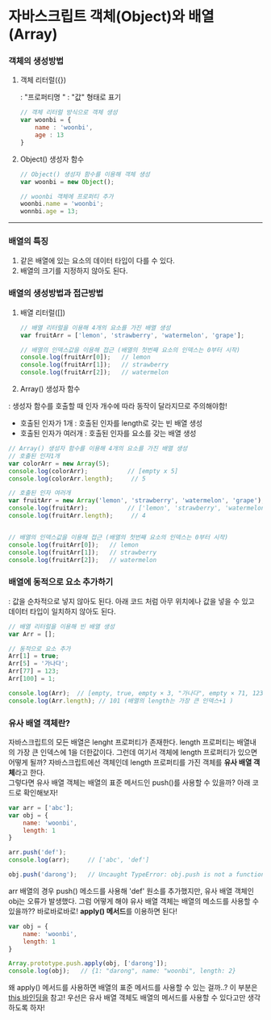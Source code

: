 # 자바스크립트 객체(Object)와 배열(Array)



### 객체의 생성방법

1. 객체 리터럴({})

   : "프로퍼티명 " : "값" 형태로 표기

   ~~~ javascript
   // 객체 리터럴 방식으로 객체 생성
   var woonbi = {
       name : 'woonbi',
       age : 13
   }
   ~~~

   

2. Object() 생성자 함수 

   ~~~ javascript
   // Object() 생성자 함수를 이용해 객체 생성
   var woonbi = new Object();
   
   // woonbi 객체에 프로퍼티 추가
   woonbi.name = 'woonbi';
   wonnbi.age = 13;
   
   ~~~







---



### 배열의 특징

1.  같은 배열에 있는 요소의 데이터 타입이 다를 수 있다. 
2.  배열의 크기를 지정하지 않아도 된다.



### 배열의 생성방법과 접근방법

1. 배열 리터럴([])

   ``` javascript
   // 배열 리터럴을 이용해 4개의 요소를 가진 배열 생성
   var fruitArr = ['lemon', 'strawberry', 'watermelon', 'grape'];
   
   // 배열의 인덱스값을 이용해 접근 (배열의 첫번째 요소의 인덱스는 0부터 시작)
   console.log(fruitArr[0]);   // lemon
   console.log(fruitArr[1]);   // strawberry
   console.log(fruitArr[2]);   // watermelon
   
   ```

   

2.  Array() 생성자 함수 

   : 생성자 함수를 호출할 때 인자 개수에 따라 동작이 달라지므로 주의해야함! 

   - 호출된 인자가 1개 : 호출된 인자를 length로 갖는 빈 배열 생성
   - 호출된 인자가 여러개 : 호출된 인자를 요소를 갖는 배열 생성

   ``` javascript
   // Array() 생성자 함수를 이용해 4개의 요소를 가진 배열 생성
   // 호출된 인자1개
   var colorArr = new Array(5);
   console.log(colorArr);			// [empty x 5]
   console.log(colorArr.length);	 // 5
   
   // 호출된 인자 여러개
   var fruitArr = new Array('lemon', 'strawberry', 'watermelon', 'grape');
   console.log(fruitArr);			// ['lemon', 'strawberry', 'watermelon', 'grape'];
   console.log(fruitArr.length);	 // 4
   
   
   // 배열의 인덱스값을 이용해 접근 (배열의 첫번째 요소의 인덱스는 0부터 시작)
   console.log(fruitArr[0]);   // lemon
   console.log(fruitArr[1]);   // strawberry
   console.log(fruitArr[2]);   // watermelon
   
   ```



### 배열에 동적으로 요소 추가하기

: 값을 순차적으로 넣지 않아도 된다.  아래 코드 처럼 아무 위치에나 값을 넣을 수 있고 데이터 타입이 일치하지 않아도 된다.

``` javascript
// 배열 리터럴을 이용해 빈 배열 생성
var Arr = []; 	

// 동적으로 요소 추가
Arr[1] = true;
Arr[5] = '가나다';
Arr[77] = 123;
Arr[100] = 1;

console.log(Arr);  // [empty, true, empty × 3, "가나다", empty × 71, 123, empty × 22, 1]
console.log(Arr.length); // 101 (배열의 length는 가장 큰 인덱스+1 )

```



### 유사 배열 객체란? 

자바스크립트의 모든 배열은 lenght 프로퍼티가 존재한다.  length 프로퍼티는 배열내의 가장 큰 인덱스에 1을 더한값이다.  그런데 여기서 객체에 length 프로퍼티가 있으면 어떻게 될까? 자바스크립트에선 객체인데 length 프로퍼티를 가진 객체를 **유사 배열 객체**라고 한다.  
그렇다면 유사 배열 객체는 배열의 표준 메서드인 push()를 사용할 수 있을까?  아래 코드로 확인해보자! 

``` javascript 
var arr = ['abc']; 
var obj = {
    name: 'woonbi',
    length: 1
}

arr.push('def');
console.log(arr);     // ['abc', 'def']

obj.push('darong');   // Uncaught TypeError: obj.push is not a function
```

 arr 배열의 경우 push() 메소드를 사용해 'def' 원소를 추가했지만, 유사 배열 객체인 obj는 오류가 발생했다.  그럼 어떻게 해야 유사 배열 객체는 배열의 메소드를 사용할 수 있을까?? 
바로바로바로! **apply() 메서드**를 이용하면 된다! 

``` javascript
var obj = {
    name: 'woonbi',
    length: 1
}

Array.prototype.push.apply(obj, ['darong']);
console.log(obj);   // {1: "darong", name: "woonbi", length: 2}
```

왜 apply() 메서드를 사용하면 배열의 표준 메서드를 사용할 수 있는 걸까..? 이 부분은 [this 바인딩을](/function/thisbinding.md) 참고! 우선은 유사 배열 객체도 배열의 메서드를 사용할 수 있다고만 생각하도록 하자!  







